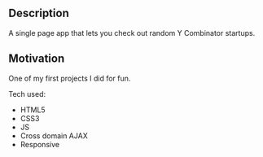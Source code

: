 ## Description

A single page app that lets you check out random Y Combinator startups.

## Motivation

One of my first projects I did for fun.

Tech used:
* HTML5
* CSS3
* JS
* Cross domain AJAX
* Responsive